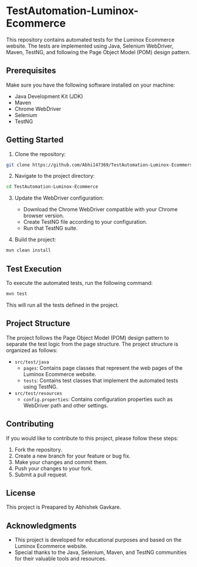 # TestAutomation-Luminox-Ecommerce

This repository contains automated tests for the Luminox Ecommerce website. The tests are implemented using Java, Selenium WebDriver, Maven, TestNG, and following the Page Object Model (POM) design pattern.

## Prerequisites

Make sure you have the following software installed on your machine:

- Java Development Kit (JDK)
- Maven
- Chrome WebDriver
- Selenium
- TestNG

## Getting Started

1. Clone the repository:

```bash
git clone https://github.com/Abhi147369/TestAutomation-Luminox-Ecommerse.git
```

2. Navigate to the project directory:

```bash
cd TestAutomation-Luminox-Ecommerce
```

3. Update the WebDriver configuration:

   - Download the Chrome WebDriver compatible with your Chrome browser version.
   - Create TestNG file according to your configuration.
   - Run that TestNG suite.

4. Build the project:

```bash
mvn clean install
```

## Test Execution

To execute the automated tests, run the following command:

```bash
mvn test
```

This will run all the tests defined in the project.

## Project Structure

The project follows the Page Object Model (POM) design pattern to separate the test logic from the page structure. The project structure is organized as follows:

- `src/test/java`
  - `pages`: Contains page classes that represent the web pages of the Luminox Ecommerce website.
  - `tests`: Contains test classes that implement the automated tests using TestNG.
- `src/test/resources`
  - `config.properties`: Contains configuration properties such as WebDriver path and other settings.

## Contributing

If you would like to contribute to this project, please follow these steps:

1. Fork the repository.
2. Create a new branch for your feature or bug fix.
3. Make your changes and commit them.
4. Push your changes to your fork.
5. Submit a pull request.

## License

This project is Preapared by Abhishek Gavkare.

## Acknowledgments

- This project is developed for educational purposes and based on the Luminox Ecommerce website.
- Special thanks to the Java, Selenium, Maven, and TestNG communities for their valuable tools and resources.
